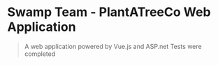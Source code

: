 # Swamp Team - PlantATreeCo Web Application

> A web application powered by Vue.js and ASP.net
> Tests were completed
